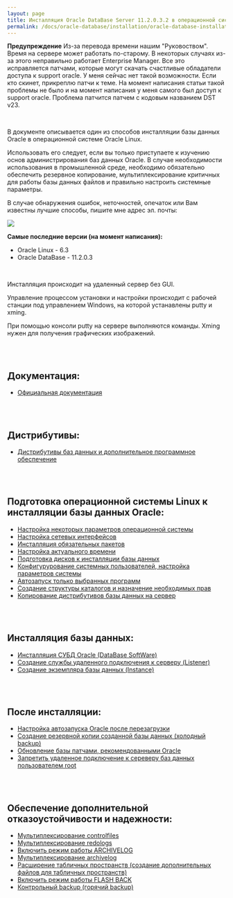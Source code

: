 ```yaml
---
layout: page
title: Инсталляция Oracle DataBase Server 11.2.0.3.2 в операционной системе Oracle Linux 6.3 x86_64
permalink: /docs/oracle-database/installation/oracle-database-installation/single-instance/simple/linux/6.3/oracle/11.2/
---
```



**Предупреждение** Из-за перевода времени нашим "Руковоством". Время на сервере может работать по-старому. В некоторых случаях из-за этого неправильно работает Enterprise Manager. Все это исправляется патчами, которые могут скачать счастливые обладатели доступа к support oracle. У меня сейчас нет такой возможности. Если кто скинет, прикреплю патчи к теме. На момент написания статьи такой проблемы не было и на момент написания у меня самого был доступ к support oracle. Проблема патчится патчем с кодовым названием DST v23.

<br/>

В документе описывается один из способов инсталляции базы данных Oracle в операционной системе Oracle Linux.

Использовать его следует, если вы только приступаете к изучению основ администрирования баз данных Oracle. В случае необходимости использования в промышленной среде, необходимо обязательно обеспечить резервное копирование, мультиплексирование критичных для работы базы данных файлов и правильно настроить системные параметры.

В случае обнаружения ошибок, неточностей, опечаток или Вам известны лучшие способы, пишите мне адрес эл. почты:

<div>
	<img src="http://img.fotografii.org/a3333333mail.gif" border="0">
</div>


<strong>Самые последние версии (на момент написания):</strong>

<ul>
	<li>Oracle Linux - 6.3</li>
	<li>Oracle DataBase - 11.2.0.3</li>
</ul>

<br/>

Инсталляция происходит на удаленный сервер без GUI.

Управление процессом установки и настройки происходит с рабочей станции под управлением Windows, на которой устанавлены putty и xming.

При помощью консоли putty на сервере выполняются команды. Xming нужен для получения графических изображений.



<br/><br/>
<h2>Документация:</h2>

<ul>
	<li><a href="/docs/oracle-database/installation/oracle-database-installation/single-instance/simple/linux/6.3/oracle/11.2/docs/">Официальная документация</a><br/></li>
</ul>



<br/><br/>

<h2>Дистрибутивы:</h2>


<ul>
	<li><a href="/docs/oracle-database/installation/oracle-database-installation/single-instance/simple/linux/6.3/oracle/11.2/distrib/">Дистрибутивы баз данных и дополнительное программное обеспечение</a><br/></li>
</ul>

<br/><br/>

<h2>Подготовка операционной системы Linux к инсталляции базы данных Oracle:</h2>


<ul>
	<li><a href="/docs/oracle-database/installation/oracle-database-installation/single-instance/simple/linux/6.3/oracle/11.2/setup-os-parameters-before-we-start/">Настройка некоторых параметров операционной системы</a></li>
	<li><a href="/docs/oracle-database/installation/oracle-database-installation/single-instance/simple/linux/6.3/oracle/11.2/network-interface/">Настройка сетевых интерфейсов</a></li>
	<li><a href="/docs/oracle-database/installation/oracle-database-installation/single-instance/simple/linux/6.3/oracle/11.2/install-mandatory-packages/">Инсталляция обязательных пакетов</a></li>
	<li><a href="/docs/oracle-database/installation/oracle-database-installation/single-instance/simple/linux/6.3/oracle/11.2/setup-actual-time/">Настройка актуального времени</a></li>
	<li><a href="/docs/oracle-database/installation/oracle-database-installation/single-instance/simple/linux/6.3/oracle/11.2/prepare-hdd-to-install-oracle/">Подготовка дисков к инсталляции базы данных</a></li>
	<li><a href="/docs/oracle-database/installation/oracle-database-installation/single-instance/simple/linux/6.3/oracle/11.2/prepare-kernel-parameters-and-user-environments/">Конфигурурование системных пользователей, настройка параметров системы</a></li>
	<li><a href="/docs/oracle-database/installation/oracle-database-installation/single-instance/simple/linux/6.3/oracle/11.2/autostart-only-packages-what-needed/">Автозапуск только выбранных программ</a></li>
	<li><a href="/docs/oracle-database/installation/oracle-database-installation/single-instance/simple/linux/6.3/oracle/11.2/create-folder-structure-and-user-permissions/">Создание структуры каталогов и назначение необходимых прав</a></li>
	<li><a href="/docs/oracle-database/installation/oracle-database-installation/single-instance/simple/linux/6.3/oracle/11.2/copy-oracle-distrib-on-server/">Копирование дистрибутивов базы данных на сервер</a></li>
</ul>


<br/><br/>

<h2>Инсталляция базы данных:</h2>
<ul>
	<li><a href="/docs/oracle-database/installation/oracle-database-installation/single-instance/simple/linux/6.3/oracle/11.2/oracle-database-software-installation/">Инсталляция СУБД Oracle (DataBase SoftWare)</a></li>
	<li><a href="/docs/oracle-database/installation/oracle-database-installation/single-instance/simple/linux/6.3/oracle/11.2/oracle-listener-creation/">Создание службы удаленного подключения к серверу (Listener)</a></li>
	<li><a href="/docs/oracle-database/installation/oracle-database-installation/single-instance/simple/linux/6.3/oracle/11.2/oracle-instance-creation/">Создание экземпляра базы данных (Instance)</a></li>
</ul>

<br/><br/>

<h2>После инсталляции:</h2>

<ul>
	<li><a href="/docs/oracle-database/installation/oracle-database-installation/single-instance/simple/linux/6.3/oracle/11.2/autorstart-oracle-after-restart/">Настройка автозапуска Oracle после перезагрузки</a></li>
	<li><a href="/docs/oracle-database/installation/oracle-database-installation/single-instance/simple/linux/6.3/oracle/11.2/oracle-cold-backup/">Создание резервной копии созданной базы данных (холодный backup)</a></li>
	<li><a href="/docs/oracle-database/installation/oracle-database-installation/single-instance/simple/linux/6.3/oracle/11.2/oracle-psu-update/">Обновление базы патчами, рекомендованными Oracle</a></li>
	<li><a href="/docs/oracle-database/installation/oracle-database-installation/single-instance/simple/linux/6.3/oracle/11.2/oracle-restrict-root-access/">Запретить удаленное подключение к сереверу баз данных пользователем root</a></li>
</ul>

<br/><br/>

<h2>Обеспечение дополнительной отказоустойчивости и надежности:</h2>

<ul>
	<li><a href="/docs/oracle-database/installation/oracle-database-installation/single-instance/simple/linux/6.3/oracle/11.2/oracle-multiplex-controlfiles/">Мультиплексирование controlfiles</a></li>
	<li><a href="/docs/oracle-database/installation/oracle-database-installation/single-instance/simple/linux/6.3/oracle/11.2/oracle-multiplex-redologs/">Мультиплексирование redologs</a></li>
	<li><a href="/docs/oracle-database/installation/oracle-database-installation/single-instance/simple/linux/6.3/oracle/11.2/enable-archivelog-mod/">Включить режим работы ARCHIVELOG</a></li>
	<li><a href="/docs/oracle-database/installation/oracle-database-installation/single-instance/simple/linux/6.3/oracle/11.2/oracle-multiplex-archivelogs/">Мультиплексирование archivelog</a></li>
	<li><a href="/docs/oracle-database/installation/oracle-database-installation/single-instance/simple/linux/6.3/oracle/11.2/oracle-additionals-datafiles/">Расширение табличных пространств (создание дополнительных файлов для табличных пространств)</a></li>
	<li><a href="/docs/oracle-database/installation/oracle-database-installation/single-instance/simple/linux/6.3/oracle/11.2/enable-flashback-mod/">Включить режим работы FLASH BACK</a></li>
	<li><a href="/docs/oracle-database/installation/oracle-database-installation/single-instance/simple/linux/6.3/oracle/11.2/oracle-final-hot-backup/">Контрольный backup (горячий backup)</a></li>
</ul>
